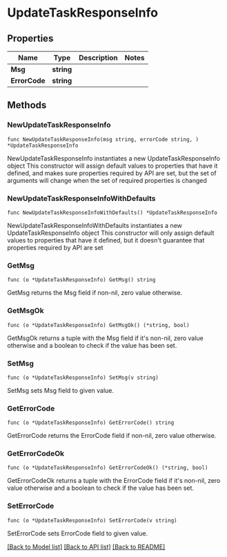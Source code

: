 # UpdateTaskResponseInfo

## Properties

Name | Type | Description | Notes
------------ | ------------- | ------------- | -------------
**Msg** | **string** |  | 
**ErrorCode** | **string** |  | 

## Methods

### NewUpdateTaskResponseInfo

`func NewUpdateTaskResponseInfo(msg string, errorCode string, ) *UpdateTaskResponseInfo`

NewUpdateTaskResponseInfo instantiates a new UpdateTaskResponseInfo object
This constructor will assign default values to properties that have it defined,
and makes sure properties required by API are set, but the set of arguments
will change when the set of required properties is changed

### NewUpdateTaskResponseInfoWithDefaults

`func NewUpdateTaskResponseInfoWithDefaults() *UpdateTaskResponseInfo`

NewUpdateTaskResponseInfoWithDefaults instantiates a new UpdateTaskResponseInfo object
This constructor will only assign default values to properties that have it defined,
but it doesn't guarantee that properties required by API are set

### GetMsg

`func (o *UpdateTaskResponseInfo) GetMsg() string`

GetMsg returns the Msg field if non-nil, zero value otherwise.

### GetMsgOk

`func (o *UpdateTaskResponseInfo) GetMsgOk() (*string, bool)`

GetMsgOk returns a tuple with the Msg field if it's non-nil, zero value otherwise
and a boolean to check if the value has been set.

### SetMsg

`func (o *UpdateTaskResponseInfo) SetMsg(v string)`

SetMsg sets Msg field to given value.


### GetErrorCode

`func (o *UpdateTaskResponseInfo) GetErrorCode() string`

GetErrorCode returns the ErrorCode field if non-nil, zero value otherwise.

### GetErrorCodeOk

`func (o *UpdateTaskResponseInfo) GetErrorCodeOk() (*string, bool)`

GetErrorCodeOk returns a tuple with the ErrorCode field if it's non-nil, zero value otherwise
and a boolean to check if the value has been set.

### SetErrorCode

`func (o *UpdateTaskResponseInfo) SetErrorCode(v string)`

SetErrorCode sets ErrorCode field to given value.



[[Back to Model list]](../README.md#documentation-for-models) [[Back to API list]](../README.md#documentation-for-api-endpoints) [[Back to README]](../README.md)


